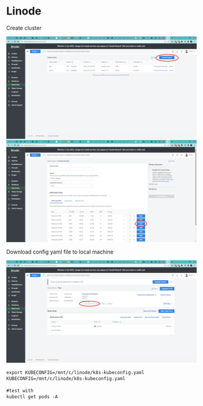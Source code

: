 # Linode

Create cluster&#x20;

![](<../.gitbook/assets/image (5).png>)![](<../.gitbook/assets/image (1).png>)

Download config yaml file to local machine

![](<../.gitbook/assets/image (6).png>)

```
export KUBECONFIG=/mnt/c/linode/k8s-kubeconfig.yaml
KUBECONFIG=/mnt/c/linode/k8s-kubeconfig.yaml

#test with
kubectl get pods -A
```
